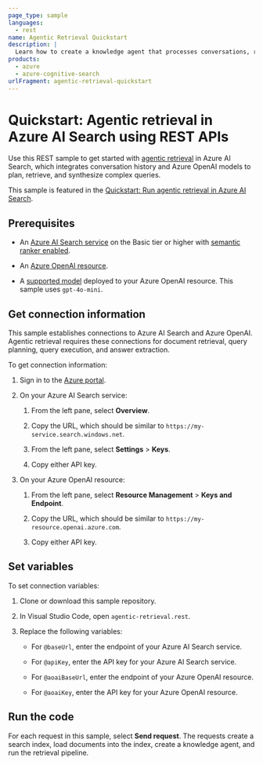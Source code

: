 ```yaml
---
page_type: sample
languages:
  - rest
name: Agentic Retrieval Quickstart
description: |
  Learn how to create a knowledge agent that processes conversations, retrieves information from an Azure AI Search index, and extracts answers using an Azure OpenAI model.
products:
  - azure
  - azure-cognitive-search
urlFragment: agentic-retrieval-quickstart
---
```


# Quickstart: Agentic retrieval in Azure AI Search using REST APIs

Use this REST sample to get started with [agentic retrieval](https://learn.microsoft.com/azure/search/search-agentic-retrieval-concept) in Azure AI Search, which integrates conversation history and Azure OpenAI models to plan, retrieve, and synthesize complex queries.

This sample is featured in the [Quickstart: Run agentic retrieval in Azure AI Search](https://learn.microsoft.com/azure/search/search-get-started-agentic-retrieval).

## Prerequisites

+ An [Azure AI Search service](https://learn.microsoft.com/azure/search/search-create-service-portal) on the Basic tier or higher with [semantic ranker enabled](https://learn.microsoft.com/azure/search/semantic-how-to-enable-disable).

+ An [Azure OpenAI resource](https://learn.microsoft.com/azure/ai-services/openai/how-to/create-resource).

+ A [supported model](https://learn.microsoft.com/azure/search/search-agentic-retrieval-how-to-create#supported-models) deployed to your Azure OpenAI resource. This sample uses `gpt-4o-mini`.

## Get connection information

This sample establishes connections to Azure AI Search and Azure OpenAI. Agentic retrieval requires these connections for document retrieval, query planning, query execution, and answer extraction.

To get connection information:

1. Sign in to the [Azure portal](https://portal.azure.com).

1. On your Azure AI Search service:

   1. From the left pane, select **Overview**.

   1. Copy the URL, which should be similar to `https://my-service.search.windows.net`.

   1. From the left pane, select **Settings** > **Keys**.

   1. Copy either API key.

1. On your Azure OpenAI resource:

   1. From the left pane, select **Resource Management** > **Keys and Endpoint**.

   1. Copy the URL, which should be similar to `https://my-resource.openai.azure.com`.

   1. Copy either API key.

## Set variables

To set connection variables:

1. Clone or download this sample repository.

1. In Visual Studio Code, open `agentic-retrieval.rest`.

1. Replace the following variables:

   + For `@baseUrl`, enter the endpoint of your Azure AI Search service.

   + For `@apiKey`, enter the API key for your Azure AI Search service.

   + For `@aoaiBaseUrl`, enter the endpoint of your Azure OpenAI resource.

   + For `@aoaiKey`, enter the API key for your Azure OpenAI resource.

## Run the code

For each request in this sample, select **Send request**. The requests create a search index, load documents into the index, create a knowledge agent, and run the retrieval pipeline.
